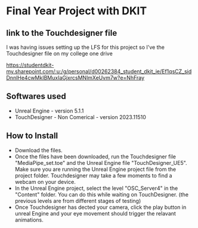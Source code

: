 # Final Year Project with DKIT

## link to the Touchdesigner file 
I was having issues setting up the LFS for this project so I've the Touchdesigner file on my college one drive 

https://studentdkit-my.sharepoint.com/:u:/g/personal/d00262384_student_dkit_ie/Ef1qsCZ_sidDnnlHe4cwMkIBMuxIaGjxrcsMNlmXeUvm7w?e=NhFray

## Softwares used 

* Unreal Engine - version 5.1.1
* TouchDesigner - Non Comerical - version 2023.11510

## How to Install

* Download the files. 
* Once the files have been downloaded, run the Touchdesigner file "MediaPipe_set.toe" and the Unreal Engine file "TouchDesigner_UE5". Make sure you are running the Unreal Engine project file from the project folder. Touchdesigner may take a few moments to find a webcam on your device.
* In the Unreal Engine project, select the level "OSC_Server4" in the "Content" folder. You can do this while waiting on TouchDesigner.  (the previous levels are from different stages of testing) 
* Once Touchdesigner has dected your camera, click the play button in unreal Engine and your eye movement should trigger the relavant animations. 


